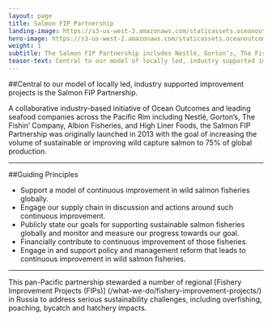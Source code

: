 ```yaml
---
layout: page 
title: Salmon FIP Partnership
landing-image: https://s3-us-west-2.amazonaws.com/staticassets.oceanoutcomes.org/rollover+images/supply-chain-partnership-hover.jpg
hero-image: https://s3-us-west-2.amazonaws.com/staticassets.oceanoutcomes.org/hero+photos/partnershiphero.jpg
weight: 1
subtitle: The Salmon FIP Partnership includes Nestlé, Gorton’s, The Fishin’ Company, Albion Fisheries, and High Liner Foods.  
teaser-text: Central to our model of locally led, industry supported improvement projects is the Salmon FIP Partnership, an initiative of leading companies and conservationists committed to sustainable salmon. The group includes Nestlé, Gorton’s, The Fishin’ Company, Albion Fisheries, and High Liner Foods.  
---
```

##Central to our model of locally led, industry supported improvement projects is the Salmon FIP Partnership.  

A collaborative industry-based initiative of Ocean Outcomes and leading seafood companies across the Pacific Rim including Nestlé, Gorton’s, The Fishin’ Company, Albion Fisheries, and High Liner Foods, the Salmon FIP Partnership was originally launched in 2013 with the goal of increasing the volume of sustainable or improving wild capture salmon to 75% of global production.

---

##Guiding Principles

* Support a model of continuous improvement in wild salmon fisheries globally. 
* Engage our supply chain in discussion and actions around such continuous improvement. 
* Publicly state our goals for supporting sustainable salmon fisheries globally and monitor and measure our progress towards our goal. 
* Financially contribute to continuous improvement of those fisheries. 
* Engage in and support policy and management reform that leads to continuous improvement in wild salmon fisheries. 

---

This pan-Pacific partnership stewarded a number of regional [Fishery Improvement Projects (FIPs)] (/what-we-do/fishery-improvement-projects/) in Russia to address serious sustainability challenges, including overfishing, poaching, bycatch and hatchery impacts. 
